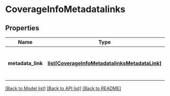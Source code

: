 # CoverageInfoMetadatalinks

## Properties
Name | Type | Description | Notes
------------ | ------------- | ------------- | -------------
**metadata_link** | [**list[CoverageInfoMetadatalinksMetadataLink]**](CoverageInfoMetadatalinksMetadataLink.md) | A collection of metadata links for the resource. | [optional] 

[[Back to Model list]](../README.md#documentation-for-models) [[Back to API list]](../README.md#documentation-for-api-endpoints) [[Back to README]](../README.md)


